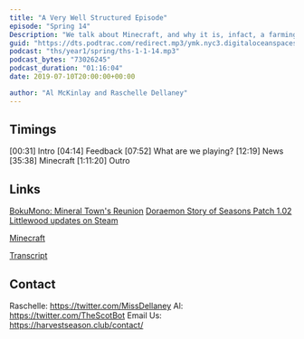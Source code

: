 ```yaml
---
title: "A Very Well Structured Episode"
episode: "Spring 14"
Description: "We talk about Minecraft, and why it is, infact, a farming game."
guid: "https://dts.podtrac.com/redirect.mp3/ymk.nyc3.digitaloceanspaces.com/ths-1-1-14.mp3"
podcast: "ths/year1/spring/ths-1-1-14.mp3"
podcast_bytes: "73026245"
podcast_duration: "01:16:04"
date: 2019-07-10T20:00:00+00:00

author: "Al McKinlay and Raschelle Dellaney"
---
```


## Timings

[00:31] Intro
[04:14] Feedback
[07:52] What are we playing?
[12:19] News
[35:38] Minecraft
[1:11:20] Outro

## Links

[BokuMono: Mineral Town's Reunion](https://twitter.com/Cherubae/status/1146063001390219265)
[Doraemon Story of Seasons Patch 1.02](https://fogu.com/hm/index.php?s=news&p=updates&m=427&print=)
[Littlewood updates on Steam](https://steamcommunity.com/games/894940/announcements/)

[Minecraft](https://www.minecraft.net/en-us/)

[Transcript](https://docs.google.com/document/d/1ig5fLfieK5TxmKS_NAYChO2RdyZ8y0WSiwP-YXvLEe0/edit?usp=sharing)

## Contact

Raschelle: https://twitter.com/MissDellaney
Al: https://twitter.com/TheScotBot
Email Us: https://harvestseason.club/contact/

